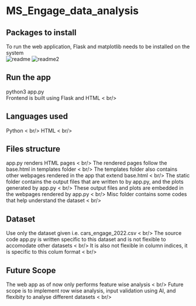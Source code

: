 # MS_Engage_data_analysis
## Packages to install
To run the web application, Flask and matplotlib needs to be installed on the system\
![readme](https://user-images.githubusercontent.com/95869528/170873180-f97a7f7c-086f-4503-9ba3-a328c37569e4.png)
![readme2](https://user-images.githubusercontent.com/95869528/170873239-d99c508b-7063-44a0-86f4-56b1801ef03f.png)

## Run the app
python3 app.py\
Frontend is built using Flask and HTML  < br/>

## Languages used
Python  < br/>
HTML  < br/>

## Files structure
app.py renders HTML pages  < br/>
The rendered pages follow the base.html in templates folder  < br/>
The templates folder also contains other webpages rendered in the app that extend base.html  < br/>
The static folder contains the output files that are written to by app.py, and the plots generated by app.py  < br/>
These output files and plots are embedded in the webpages rendered by app.py  < br/>
Misc folder contains some codes that help understand the dataset  < br/>

## Dataset
Use only the dataset given i.e. cars_engage_2022.csv  < br/>
The source code app.py is written specific to this dataset and is not flexible to accomodate other datasets  < br/>
It is also not flexible in column indices, it is specific to this colum format  < br/>

## Future Scope
The web app as of now only performs feature wise analysis < br/>
Future scope is to implement row wise analysis, input validation using AI, and flexibity to analyse different datasets  < br/>
